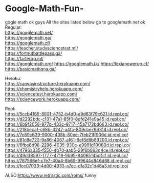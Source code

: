 # Google-Math-Fun-
gogle math ok guys
All the sites listed below go to googlemath.net ok
Regular:             
https://googlemath.net/                       
https://googlemath.ga/               
https://googlemath.cf/             
https://teacher.studysciencetest.ml/                         
https://fortnutbattlepass.ga/              
https://farterqq.ml/     
https://googlemath.org/
https://googlemath.tk/
https://lexiapowerup.cf/
https://basicmathqna.ga/

Heroku:                 
https://canvasinstructure.herokuapp.com/                   
https://chemistryhelp.herokuapp.com/                 
https://sciencetest.herokuapp.com/      
https://sciencework.herokuapp.com/

Repl:                 
https://5ccb4169-8901-4752-b4d0-a9d63f79c621.id.repl.co/
https://d2292bdc-c131-47a1-85f0-8dfd241e9a45.id.repl.co/
https://6b9f2058-977d-433c-9717-45a7172bd683.id.repl.co/
https://218becaf-c68b-4247-a4fa-809cbe766314.id.repl.co/
https://7c89c639-9000-438b-80ee-7feb21ff906d.id.repl.co/
https://81d8e723-9a86-4067-a161-9ef6d6b89200.id.repl.co/
https://6fbe8d98-2296-4035-930c-e9991d10080d.id.repl.co/
https://4796a335-f550-4b70-aab5-29f6b963d4ce.id.repl.co/
https://49d38597-1777-4719-9b95-94065145d1c1.id.repl.co/
https://787566ef-c7e7-40a4-8b69-99644d846d88.id.repl.co/
https://fec07033-4d00-4933-a7ec-dfa32c1d48a3.id.repl.co/

ALSO:https://www.retrostic.com/roms/ funny

